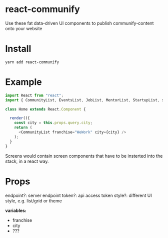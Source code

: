 # react-communify
Use these fat data-driven UI components to publish communify-content onto your website

# Install 
`yarn add react-communify`

# Example

```js
import React from "react";
import { CommunityList, EventsList, JobList, MentorList, StartupList, screens } from "react-communify";

class Home extends React.Component {

  render(){
    const city = this.props.query.city;
    return ( 
      <CommunityList franchise="WeWork" city={city} />
    );
  }
} 
```

Screens would contain screen components that have to be insterted into the stack, in a react way. 


# Props

endpoint?: server endpoint
token?: api access token
style?: different UI style, e.g. list/grid or theme

**variables:**
* franchise
* city
* ???
